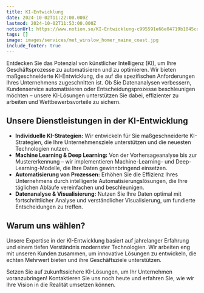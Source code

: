 ```yaml
---
title: KI-Entwicklung
date: 2024-10-02T11:22:00.000Z
lastmod: 2024-10-02T11:53:00.000Z
notionUrl: https://www.notion.so/KI-Entwicklung-c995591e66e04719b1045cdd349f1338
tags: []
image: images/services/met_winslow_homer_maine_coast.jpg
include_footer: true
---
```



Entdecken Sie das Potenzial von künstlicher Intelligenz (KI), um Ihre Geschäftsprozesse zu automatisieren und zu optimieren. Wir bieten maßgeschneiderte KI-Entwicklung, die auf die spezifischen Anforderungen Ihres Unternehmens zugeschnitten ist. Ob Sie Datenanalysen verbessern, Kundenservice automatisieren oder Entscheidungsprozesse beschleunigen möchten – unsere KI-Lösungen unterstützen Sie dabei, effizienter zu arbeiten und Wettbewerbsvorteile zu sichern.


## **Unsere Dienstleistungen in der KI-Entwicklung**

- **Individuelle KI-Strategien:** Wir entwickeln für Sie maßgeschneiderte KI-Strategien, die Ihre Unternehmensziele unterstützen und die neuesten Technologien nutzen.
- **Machine Learning & Deep Learning:** Von der Vorhersageanalyse bis zur Mustererkennung – wir implementieren Machine-Learning- und Deep-Learning-Modelle, die Ihre Daten gewinnbringend einsetzen.
- **Automatisierung von Prozessen:** Erhöhen Sie die Effizienz Ihres Unternehmens durch intelligente Automatisierungslösungen, die Ihre täglichen Abläufe vereinfachen und beschleunigen.
- **Datenanalyse & Visualisierung:** Nutzen Sie Ihre Daten optimal mit fortschrittlicher Analyse und verständlicher Visualisierung, um fundierte Entscheidungen zu treffen.

## Warum uns wählen?


Unsere Expertise in der KI-Entwicklung basiert auf jahrelanger Erfahrung und einem tiefen Verständnis modernster Technologien. Wir arbeiten eng mit unseren Kunden zusammen, um innovative Lösungen zu entwickeln, die echten Mehrwert bieten und ihre Geschäftsziele unterstützen.


Setzen Sie auf zukunftssichere KI-Lösungen, um Ihr Unternehmen voranzubringen! Kontaktieren Sie uns noch heute und erfahren Sie, wie wir Ihre Vision in die Realität umsetzen können.

